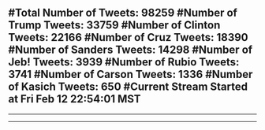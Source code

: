 #Total Number of Tweets: 98259 
#Number of Trump Tweets: 33759
#Number of Clinton Tweets: 22166
#Number of Cruz Tweets: 18390
#Number of Sanders Tweets: 14298
#Number of Jeb! Tweets: 3939
#Number of Rubio Tweets: 3741
#Number of Carson Tweets: 1336
#Number of Kasich Tweets: 650
#Current Stream Started at Fri Feb 12 22:54:01 MST
---
---
---

